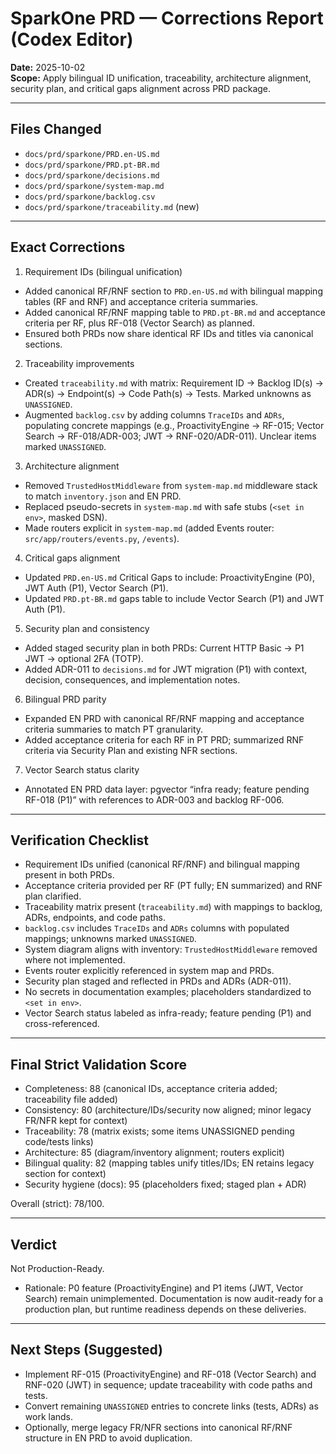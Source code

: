 # SparkOne PRD — Corrections Report (Codex Editor)

**Date:** 2025-10-02  
**Scope:** Apply bilingual ID unification, traceability, architecture alignment, security plan, and critical gaps alignment across PRD package.

---

## Files Changed

- `docs/prd/sparkone/PRD.en-US.md`
- `docs/prd/sparkone/PRD.pt-BR.md`
- `docs/prd/sparkone/decisions.md`
- `docs/prd/sparkone/system-map.md`
- `docs/prd/sparkone/backlog.csv`
- `docs/prd/sparkone/traceability.md` (new)

---

## Exact Corrections

1) Requirement IDs (bilingual unification)
- Added canonical RF/RNF section to `PRD.en-US.md` with bilingual mapping tables (RF and RNF) and acceptance criteria summaries.
- Added canonical RF/RNF mapping table to `PRD.pt-BR.md` and acceptance criteria per RF, plus RF-018 (Vector Search) as planned.
- Ensured both PRDs now share identical RF IDs and titles via canonical sections.

2) Traceability improvements
- Created `traceability.md` with matrix: Requirement ID → Backlog ID(s) → ADR(s) → Endpoint(s) → Code Path(s) → Tests. Marked unknowns as `UNASSIGNED`.
- Augmented `backlog.csv` by adding columns `TraceIDs` and `ADRs`, populating concrete mappings (e.g., ProactivityEngine → RF-015; Vector Search → RF-018/ADR-003; JWT → RNF-020/ADR-011). Unclear items marked `UNASSIGNED`.

3) Architecture alignment
- Removed `TrustedHostMiddleware` from `system-map.md` middleware stack to match `inventory.json` and EN PRD.
- Replaced pseudo-secrets in `system-map.md` with safe stubs (`<set in env>`, masked DSN).
- Made routers explicit in `system-map.md` (added Events router: `src/app/routers/events.py`, `/events`).

4) Critical gaps alignment
- Updated `PRD.en-US.md` Critical Gaps to include: ProactivityEngine (P0), JWT Auth (P1), Vector Search (P1).
- Updated `PRD.pt-BR.md` gaps table to include Vector Search (P1) and JWT Auth (P1).

5) Security plan and consistency
- Added staged security plan in both PRDs: Current HTTP Basic → P1 JWT → optional 2FA (TOTP).
- Added ADR-011 to `decisions.md` for JWT migration (P1) with context, decision, consequences, and implementation notes.

6) Bilingual PRD parity
- Expanded EN PRD with canonical RF/RNF mapping and acceptance criteria summaries to match PT granularity.
- Added acceptance criteria for each RF in PT PRD; summarized RNF criteria via Security Plan and existing NFR sections.

7) Vector Search status clarity
- Annotated EN PRD data layer: pgvector “infra ready; feature pending RF-018 (P1)” with references to ADR-003 and backlog RF-006.

---

## Verification Checklist

- Requirement IDs unified (canonical RF/RNF) and bilingual mapping present in both PRDs.
- Acceptance criteria provided per RF (PT fully; EN summarized) and RNF plan clarified.
- Traceability matrix present (`traceability.md`) with mappings to backlog, ADRs, endpoints, and code paths.
- `backlog.csv` includes `TraceIDs` and `ADRs` columns with populated mappings; unknowns marked `UNASSIGNED`.
- System diagram aligns with inventory: `TrustedHostMiddleware` removed where not implemented.
- Events router explicitly referenced in system map and PRDs.
- Security plan staged and reflected in PRDs and ADRs (ADR-011).
- No secrets in documentation examples; placeholders standardized to `<set in env>`.
- Vector Search status labeled as infra-ready; feature pending (P1) and cross-referenced.

---

## Final Strict Validation Score

- Completeness: 88 (canonical IDs, acceptance criteria added; traceability file added)
- Consistency: 80 (architecture/IDs/security now aligned; minor legacy FR/NFR kept for context)
- Traceability: 78 (matrix exists; some items UNASSIGNED pending code/tests links)
- Architecture: 85 (diagram/inventory alignment; routers explicit)
- Bilingual quality: 82 (mapping tables unify titles/IDs; EN retains legacy section for context)
- Security hygiene (docs): 95 (placeholders fixed; staged plan + ADR)

Overall (strict): 78/100.

---

## Verdict

Not Production-Ready.

- Rationale: P0 feature (ProactivityEngine) and P1 items (JWT, Vector Search) remain unimplemented. Documentation is now audit-ready for a production plan, but runtime readiness depends on these deliveries.

---

## Next Steps (Suggested)

- Implement RF-015 (ProactivityEngine) and RF-018 (Vector Search) and RNF-020 (JWT) in sequence; update traceability with code paths and tests.
- Convert remaining `UNASSIGNED` entries to concrete links (tests, ADRs) as work lands.
- Optionally, merge legacy FR/NFR sections into canonical RF/RNF structure in EN PRD to avoid duplication.
